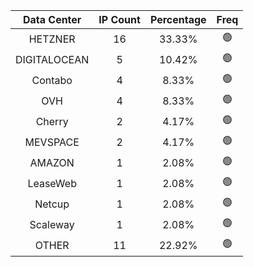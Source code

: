 | Data Center | IP Count | Percentage | Freq |
|:------------:|:--------:|:-----------:|:-----:|
| HETZNER | 16 | 33.33% | 🟢 |
| DIGITALOCEAN | 5 | 10.42% | 🟢 |
| Contabo | 4 | 8.33% | 🟢 |
| OVH | 4 | 8.33% | 🟢 |
| Cherry | 2 | 4.17% | 🟢 |
| MEVSPACE | 2 | 4.17% | 🟢 |
| AMAZON | 1 | 2.08% | 🟢 |
| LeaseWeb | 1 | 2.08% | 🟢 |
| Netcup | 1 | 2.08% | 🟢 |
| Scaleway | 1 | 2.08% | 🟢 |
| OTHER | 11 | 22.92% | 🟢 |